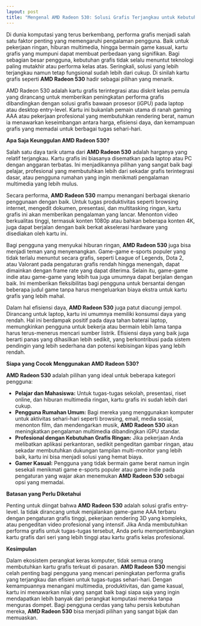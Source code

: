 ```yaml
---
layout: post
title: "Mengenal AMD Radeon 530: Solusi Grafis Terjangkau untuk Kebutuhan Sehari-hari"
---
```


Di dunia komputasi yang terus berkembang, performa grafis menjadi salah satu faktor penting yang memengaruhi pengalaman pengguna. Baik untuk pekerjaan ringan, hiburan multimedia, hingga bermain game kasual, kartu grafis yang mumpuni dapat membuat perbedaan yang signifikan. Bagi sebagian besar pengguna, kebutuhan grafis tidak selalu menuntut teknologi paling mutakhir atau performa kelas atas. Seringkali, solusi yang lebih terjangkau namun tetap fungsional sudah lebih dari cukup. Di sinilah kartu grafis seperti **AMD Radeon 530** hadir sebagai pilihan yang menarik.

AMD Radeon 530 adalah kartu grafis terintegrasi atau diskrit kelas pemula yang dirancang untuk memberikan peningkatan performa grafis dibandingkan dengan solusi grafis bawaan prosesor (iGPU) pada laptop atau desktop entry-level. Kartu ini bukanlah pemain utama di ranah gaming AAA atau pekerjaan profesional yang membutuhkan rendering berat, namun ia menawarkan keseimbangan antara harga, efisiensi daya, dan kemampuan grafis yang memadai untuk berbagai tugas sehari-hari.

**Apa Saja Keunggulan AMD Radeon 530?**

Salah satu daya tarik utama dari **AMD Radeon 530** adalah harganya yang relatif terjangkau. Kartu grafis ini biasanya disematkan pada laptop atau PC dengan anggaran terbatas. Ini menjadikannya pilihan yang sangat baik bagi pelajar, profesional yang membutuhkan lebih dari sekadar grafis terintegrasi dasar, atau pengguna rumahan yang ingin menikmati pengalaman multimedia yang lebih mulus.

Secara performa, **AMD Radeon 530** mampu menangani berbagai skenario penggunaan dengan baik. Untuk tugas produktivitas seperti browsing internet, mengedit dokumen, presentasi, dan multitasking ringan, kartu grafis ini akan memberikan pengalaman yang lancar. Menonton video berkualitas tinggi, termasuk konten 1080p atau bahkan beberapa konten 4K, juga dapat berjalan dengan baik berkat akselerasi hardware yang disediakan oleh kartu ini.

Bagi pengguna yang menyukai hiburan ringan, **AMD Radeon 530** juga bisa menjadi teman yang menyenangkan. Game-game e-sports populer yang tidak terlalu menuntut secara grafis, seperti League of Legends, Dota 2, atau Valorant pada pengaturan grafis rendah hingga menengah, dapat dimainkan dengan frame rate yang dapat diterima. Selain itu, game-game indie atau game-game yang lebih tua juga umumnya dapat berjalan dengan baik. Ini memberikan fleksibilitas bagi pengguna untuk bersantai dengan beberapa judul game tanpa harus mengeluarkan biaya ekstra untuk kartu grafis yang lebih mahal.

Dalam hal efisiensi daya, **AMD Radeon 530** juga patut diacungi jempol. Dirancang untuk laptop, kartu ini umumnya memiliki konsumsi daya yang rendah. Hal ini berdampak positif pada daya tahan baterai laptop, memungkinkan pengguna untuk bekerja atau bermain lebih lama tanpa harus terus-menerus mencari sumber listrik. Efisiensi daya yang baik juga berarti panas yang dihasilkan lebih sedikit, yang berkontribusi pada sistem pendingin yang lebih sederhana dan potensi kebisingan kipas yang lebih rendah.

**Siapa yang Cocok Menggunakan AMD Radeon 530?**

**AMD Radeon 530** adalah pilihan yang ideal untuk beberapa kategori pengguna:

*   **Pelajar dan Mahasiswa:** Untuk tugas-tugas sekolah, presentasi, riset online, dan hiburan multimedia ringan, kartu grafis ini sudah lebih dari cukup.
*   **Pengguna Rumahan Umum:** Bagi mereka yang menggunakan komputer untuk aktivitas sehari-hari seperti browsing, email, media sosial, menonton film, dan mendengarkan musik, **AMD Radeon 530** akan meningkatkan pengalaman multimedia dibandingkan iGPU standar.
*   **Profesional dengan Kebutuhan Grafis Ringan:** Jika pekerjaan Anda melibatkan aplikasi perkantoran, sedikit pengeditan gambar ringan, atau sekadar membutuhkan dukungan tampilan multi-monitor yang lebih baik, kartu ini bisa menjadi solusi yang hemat biaya.
*   **Gamer Kasual:** Pengguna yang tidak bermain game berat namun ingin sesekali menikmati game e-sports populer atau game indie pada pengaturan yang wajar akan menemukan **AMD Radeon 530** sebagai opsi yang memadai.

**Batasan yang Perlu Diketahui**

Penting untuk diingat bahwa **AMD Radeon 530** adalah solusi grafis entry-level. Ia tidak dirancang untuk menjalankan game-game AAA terbaru dengan pengaturan grafis tinggi, pekerjaan rendering 3D yang kompleks, atau pengeditan video profesional yang intensif. Jika Anda membutuhkan performa grafis untuk tugas-tugas tersebut, Anda perlu mempertimbangkan kartu grafis dari seri yang lebih tinggi atau kartu grafis kelas profesional.

**Kesimpulan**

Dalam ekosistem perangkat keras komputer, tidak semua orang membutuhkan kartu grafis terkuat di pasaran. **AMD Radeon 530** mengisi celah penting bagi pengguna yang mencari peningkatan performa grafis yang terjangkau dan efisien untuk tugas-tugas sehari-hari. Dengan kemampuannya menangani multimedia, produktivitas, dan game kasual, kartu ini menawarkan nilai yang sangat baik bagi siapa saja yang ingin mendapatkan lebih banyak dari perangkat komputasi mereka tanpa menguras dompet. Bagi pengguna cerdas yang tahu persis kebutuhan mereka, **AMD Radeon 530** bisa menjadi pilihan yang sangat bijak dan memuaskan.
